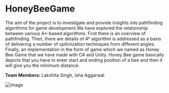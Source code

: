 # HoneyBeeGame
The aim of the project is to investigate and provide insights into pathfinding algorithms for game development.We have explored the relationship between various A*-based algorithms. First there is an overview of pathfinding. Then, there are details of A* algorithm is addressed as a basis of delivering a number of optimization techniques from different angles. Finally, an implementation in the form of game which we named as Honey Bee Game that we have made with C# and Unity. Honey Bee game basically depicts that you have to enter start and ending position of a bee and then it will give you the minimum distance.

<b>Team Members:</b> Lakshita Singh, Isha Aggarwal

<centre> ![image](https://user-images.githubusercontent.com/67590424/119380018-cf800500-bcdd-11eb-8589-4e84d52d79ec.png)  </centre>

